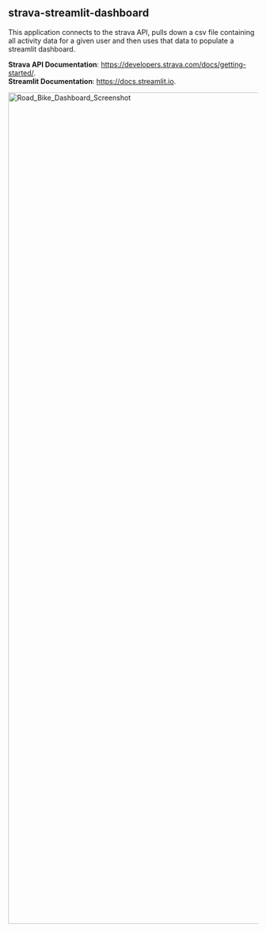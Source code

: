 ## strava-streamlit-dashboard

This application connects to the strava API, pulls down a csv file containing all activity data for a given user and then uses that data to populate a streamlit dashboard.

**Strava API Documentation**: https://developers.strava.com/docs/getting-started/.  
**Streamlit Documentation**: https://docs.streamlit.io.  

<img width="1677" alt="Road_Bike_Dashboard_Screenshot" src="https://github.com/masonlancaster/strava-streamlit-dashboard/assets/51869346/a9e3a41f-9c7a-46a2-bcd7-f735099025df">
